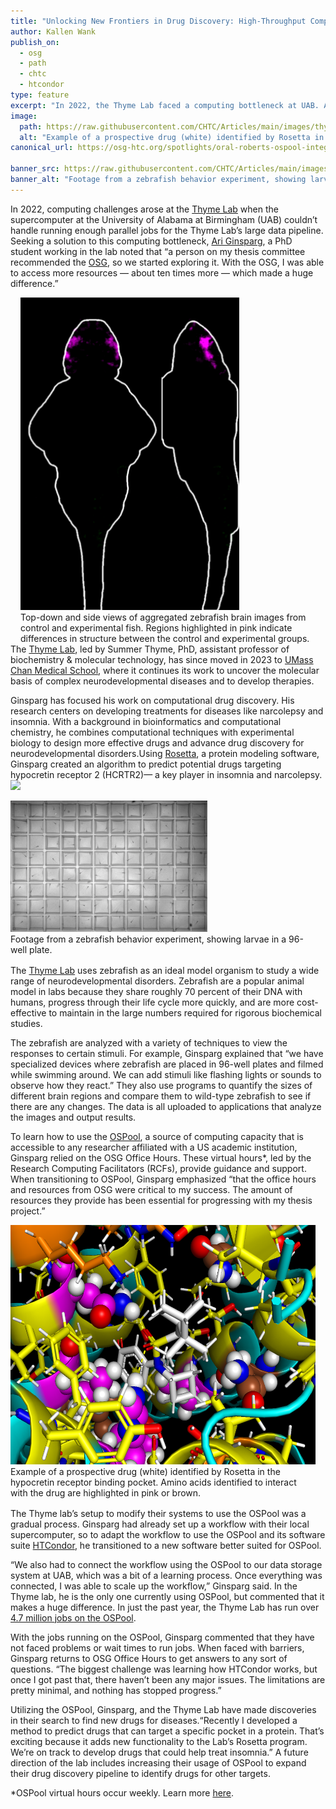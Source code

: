 ```yaml
---
title: "Unlocking New Frontiers in Drug Discovery: High-Throughput Computing in the Thyme Lab"
author: Kallen Wank
publish_on:
  - osg
  - path
  - chtc
  - htcondor
type: feature
excerpt: "In 2022, the Thyme Lab faced a computing bottleneck at UAB. Ari Ginsparg, a PhD student, turned to the OSG, gaining access to ten times more resources, which significantly advanced their research."
image:
  path: https://raw.githubusercontent.com/CHTC/Articles/main/images/thyme/structures.png
  alt: "Example of a prospective drug (white) identified by Rosetta in the hypocretin receptor binding pocket. Amino acids identified to interact with the drug are highlighted in pink or brown."
canonical_url: https://osg-htc.org/spotlights/oral-roberts-ospool-integration.html

banner_src: https://raw.githubusercontent.com/CHTC/Articles/main/images/thyme/grid.png
banner_alt: "Footage from a zebrafish behavior experiment, showing larvae in a 96-well plate."
---
```


In 2022, computing challenges arose at the [Thyme Lab](https://www.umassmed.edu/thymelab/) when the supercomputer at the University of Alabama at Birmingham (UAB) couldn’t handle running enough parallel jobs for the Thyme Lab’s large data pipeline. Seeking a solution to this computing bottleneck, [Ari Ginsparg](https://www.umassmed.edu/bmb/culture/monthly-department-features/monthly-department-features-posts/2023/07/thyme-lab/), a PhD student working in the lab noted that “a person on my thesis committee recommended the [OSG](https://osg-htc.org/), so we started exploring it. With the OSG, I was able to access more resources — about ten times more — which made a huge difference.”

<figure style="float: right; margin: 0 1rem 0 1rem;">
 <img src='https://raw.githubusercontent.com/CHTC/Articles/main/images/thyme/fish.png' height="500" width="350" class="figure-img img-fluid rounded" alt="Erik in the wet lab">
 <figcaption>Top-down and side views of aggregated zebrafish brain images from control and experimental fish. Regions highlighted in pink indicate differences in structure between the control and experimental groups.</figcaption>
</figure>

The [Thyme Lab](https://www.umassmed.edu/thymelab/), led by Summer Thyme, PhD, assistant professor of biochemistry & molecular technology, has since moved in 2023 to [UMass Chan Medical School](https://www.umassmed.edu/), where it continues its work to uncover the molecular basis of complex neurodevelopmental diseases and to develop therapies.

Ginsparg has focused his work on computational drug discovery. His research centers on developing treatments for diseases like narcolepsy and insomnia. With a background in bioinformatics and computational chemistry, he combines computational techniques with experimental biology to design more effective drugs and advance drug discovery for neurodevelopmental disorders.Using [Rosetta](https://rosettacommons.org/software/), a protein modeling software, Ginsparg created an algorithm to predict potential drugs targeting hypocretin receptor 2 (HCRTR2)— a key player in insomnia and narcolepsy. ![](https://lh7-rt.googleusercontent.com/docsz/AD_4nXczQ2MAjeqWMUco6K0GmVTVHKsEoYi8YN4UWUPnaHaWa1WyWlx1X5pSFy51Y2hrX8hNtV3xk_lI67ZlneqU3Im6NJOE0-sj0NQv1N-WsMvsMT7vhetbsvv7g-LzUgPzPOPNgpmD?key=5knLwe_spyKV_CdiEnwv3HyN)

<figure style="float: left; margin: 0 1rem 1rem 0;">
<img src='https://raw.githubusercontent.com/CHTC/Articles/main/images/thyme/grid.png' height="210" width="315" class="figure-img img-fluid rounded" alt="Footage from a zebrafish behavior experiment, showing larvae in a 96-well plate.">
<figcaption>Footage from a zebrafish behavior experiment, showing larvae in a 96-well plate.</figcaption>
</figure>

The [Thyme Lab](https://www.umassmed.edu/thymelab/) uses zebrafish as an ideal model organism to study a wide range of neurodevelopmental disorders. Zebrafish are a popular animal model in labs because they share roughly 70 percent of their DNA with humans, progress through their life cycle more quickly, and are more cost-effective to maintain in the large numbers required for rigorous biochemical studies.

The zebrafish are analyzed with a variety of techniques to view the responses to certain stimuli. For example, Ginsparg explained that “we have specialized devices where zebrafish are placed in 96-well plates and filmed while swimming around. We can add stimuli like flashing lights or sounds to observe how they react.” They also use programs to quantify the sizes of different brain regions and compare them to wild-type zebrafish to see if there are any changes. The data is all uploaded to applications that analyze the images and output results.

To learn how to use the [OSPool](https://osg-htc.org/services/open_science_pool.html), a source of computing capacity that is accessible to any researcher affiliated with a US academic institution, Ginsparg relied on the OSG Office Hours. These virtual hours*, led by the Research Computing Facilitators (RCFs), provide guidance and support. When transitioning to OSPool, Ginsparg emphasized “that the office hours and resources from OSG were critical to my success. The amount of resources they provide has been essential for progressing with my thesis project.”

<figure style="float: left; margin: 0 1rem 1rem 0;">
<img src='https://raw.githubusercontent.com/CHTC/Articles/main/images/thyme/structures.png' height="383" width="545" class="figure-img img-fluid rounded" alt="Example of a prospective drug (white) identified by Rosetta in the hypocretin receptor binding pocket. Amino acids identified to interact with the drug are highlighted in pink or brown.">
<figcaption>Example of a prospective drug (white) identified by Rosetta in the hypocretin receptor binding pocket. Amino acids identified to interact with the drug are highlighted in pink or brown.</figcaption>
</figure>

The Thyme lab’s setup to modify their systems to use the OSPool was a gradual process. Ginsparg had already set up a workflow with their local supercomputer, so to adapt the workflow to use the OSPool and its software suite [HTCondor](https://htcondor.org/), he transitioned to a new software better suited for OSPool.

“We also had to connect the workflow using the OSPool to our data storage system at UAB, which was a bit of a learning process. Once everything was connected, I was able to scale up the workflow,” Ginsparg said. In the Thyme lab, he is the only one currently using OSPool, but commented that it makes a huge difference. In just the past year, the Thyme Lab has run over [4.7 million jobs on the OSPool](https://osg-htc.org/projects.html?project=UAB_Thyme).

With the jobs running on the OSPool, Ginsparg commented that they have not faced problems or wait times to run jobs. When faced with barriers, Ginsparg returns to OSG Office Hours to get answers to any sort of questions. “The biggest challenge was learning how HTCondor works, but once I got past that, there haven’t been any major issues. The limitations are pretty minimal, and nothing has stopped progress.”

Utilizing the OSPool, Ginsparg, and the Thyme Lab have made discoveries in their search to find new drugs for diseases.“Recently I developed a method to predict drugs that can target a specific pocket in a protein. That’s exciting because it adds new functionality to the Lab’s Rosetta program. We’re on track to develop drugs that could help treat insomnia.” A future direction of the lab includes increasing their usage of OSPool to expand their drug discovery pipeline to identify drugs for other targets.

*OSPool virtual hours occur weekly. Learn more [here](https://portal.osg-htc.org/documentation/support_and_training/support/getting-help-from-RCFs/).
